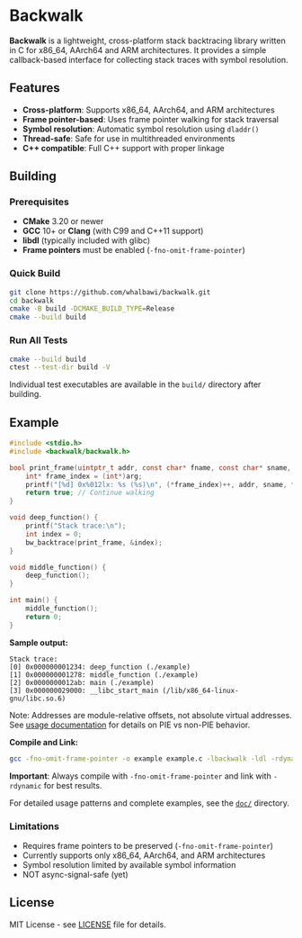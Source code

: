 # Backwalk

**Backwalk** is a lightweight, cross-platform stack backtracing library written in C for x86_64, AArch64
and ARM architectures. It provides a simple callback-based interface for collecting stack traces
with symbol resolution.

## Features

- **Cross-platform**: Supports x86_64, AArch64, and ARM architectures
- **Frame pointer-based**: Uses frame pointer walking for stack traversal
- **Symbol resolution**: Automatic symbol resolution using `dladdr()`
- **Thread-safe**: Safe for use in multithreaded environments
- **C++ compatible**: Full C++ support with proper linkage

## Building

### Prerequisites

- **CMake** 3.20 or newer
- **GCC** 10+ or **Clang** (with C99 and C++11 support)
- **libdl** (typically included with glibc)
- **Frame pointers** must be enabled (`-fno-omit-frame-pointer`)

### Quick Build

```bash
git clone https://github.com/whalbawi/backwalk.git
cd backwalk
cmake -B build -DCMAKE_BUILD_TYPE=Release
cmake --build build
```

### Run All Tests

```bash
cmake --build build
ctest --test-dir build -V
```

Individual test executables are available in the `build/` directory after building.


## Example

```c
#include <stdio.h>
#include <backwalk/backwalk.h>

bool print_frame(uintptr_t addr, const char* fname, const char* sname, void* arg) {
    int* frame_index = (int*)arg;
    printf("[%d] 0x%012lx: %s (%s)\n", (*frame_index)++, addr, sname, fname);
    return true; // Continue walking
}

void deep_function() {
    printf("Stack trace:\n");
    int index = 0;
    bw_backtrace(print_frame, &index);
}

void middle_function() {
    deep_function();
}

int main() {
    middle_function();
    return 0;
}
```

**Sample output:**
```
Stack trace:
[0] 0x000000001234: deep_function (./example)
[1] 0x000000001278: middle_function (./example)
[2] 0x0000000012ab: main (./example)
[3] 0x000000029000: __libc_start_main (/lib/x86_64-linux-gnu/libc.so.6)
```

Note: Addresses are module-relative offsets, not absolute virtual addresses. See [usage documentation](doc/usage.md#usage) for details on PIE vs non-PIE behavior.

**Compile and Link:**
```bash
gcc -fno-omit-frame-pointer -o example example.c -lbackwalk -ldl -rdynamic
```

**Important**: Always compile with `-fno-omit-frame-pointer` and link with `-rdynamic` for best
results.

For detailed usage patterns and complete examples, see the [`doc/`](doc/) directory.

### Limitations

- Requires frame pointers to be preserved (`-fno-omit-frame-pointer`)
- Currently supports only x86_64, AArch64, and ARM architectures
- Symbol resolution limited by available symbol information
- NOT async-signal-safe (yet)

## License

MIT License - see [LICENSE](LICENSE) file for details.
